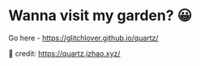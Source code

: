 # Wanna visit my garden? 😀
Go here - https://glitchlover.github.io/quartz/

🔗 credit: https://quartz.jzhao.xyz/
